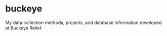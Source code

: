 # buckeye
My data collection methods, projects, and database information developed at Buckeye Relief.
